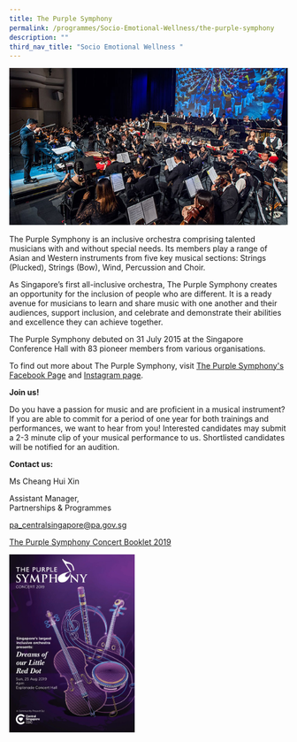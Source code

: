 ```yaml
---
title: The Purple Symphony
permalink: /programmes/Socio-Emotional-Wellness/the-purple-symphony
description: ""
third_nav_title: "Socio Emotional Wellness "
---
```

![The Purple Symphony](/images/Programmes/tps-main.jpg)

The Purple Symphony is an inclusive orchestra comprising talented musicians with and without special needs. Its members play a range of Asian and Western instruments from five key musical sections: Strings (Plucked), Strings (Bow), Wind, Percussion and Choir.

As Singapore’s first all-inclusive orchestra, The Purple Symphony creates an opportunity for the inclusion of people who are different. It is a ready avenue for musicians to learn and share music with one another and their audiences, support inclusion, and celebrate and demonstrate their abilities and excellence they can achieve together.

The Purple Symphony debuted on 31 July 2015 at the Singapore Conference Hall with 83 pioneer members from various organisations.

To find out more about The Purple Symphony, visit [The Purple Symphony's Facebook Page](https://www.facebook.com/thepurplesymphony/) and [Instagram page](https://www.instagram.com/thepurplesymphony/).

**Join us!**

Do you have a passion for music and are proficient in a musical instrument? If you are able to commit for a period of one year for both trainings and performances, we want to hear from you! Interested candidates may submit a 2-3 minute clip of your musical performance to us. Shortlisted candidates will be notified for an audition.

**Contact us:**

Ms Cheang Hui Xin

Assistant Manager,   
Partnerships & Programmes

[pa_centralsingapore@pa.gov.sg](mailto:pa_centralsingapore@pa.gov.sg)

[The Purple Symphony Concert Booklet 2019](https://go.gov.sg/tps)

<div style="text-align:left;">
<a href="https://go.gov.sg/tps">
	<img src="/images/Programmes/PurpleSymphony.jpg" alt="The Purple Symphony Concert Booklet 2019" style="width:45%; align:left;">
</a>
	</div>